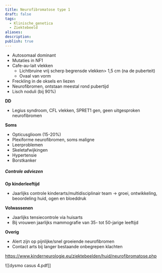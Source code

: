 ```yaml
---
title: Neurofibromatose type 1
draft: false
tags:
  - Klinische_genetica
  - Ziektebeeld
aliases: 
description: 
publish: true
---
```


- Autosomaal dominant 
- Mutaties in NF1
- Cafe-au-lait vlekken
	- Lichtbruine vrij scherp begrensde vlekken> 1,5 cm (na de puberteit)
	- Ovaal van vorm
- Freckling in de oksels en liezen
- Neurofibromen, ontstaan meestal rond pubertijd
- Lisch noduli (bij 90%)

**DD**
- Legius syndroom, CFL vlekken, SPRET1 gen, geen uitgesproken neurofibromen

**Soms**
- Opticusglioom (15-20%)
- Plexiforme neurofibromen, soms maligne
- Leerproblemen
- Skeletafwijkingen
- Hypertensie
- Borstkanker

##### Controle adviezen
**Op kinderleeftijd**
- Jaarlijks controle kinderarts/multidisciplinair team → groei, ontwikkeling, beoordeling huid, ogen en bloeddruk

**Volwassenen**
- Jaarlijks tensiecontrole via huisarts
- Bij vrouwen jaarlijks mammografie van 35- tot 50-jarige leeftijd

**Overig**
- Alert zijn op pijnlijke/snel groeiende neurofibromen
- Contact arts bij langer bestaande onbegrepen klachten

https://www.kinderneurologie.eu/ziektebeelden/huid/neurofibromatose.php


![[dysmo casus 4.pdf]]
